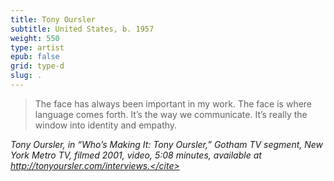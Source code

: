 ```yaml
---
title: Tony Oursler
subtitle: United States, b. 1957
weight: 550
type: artist
epub: false
grid: type-d
slug: .
---
```

> The face has always been important in my work. The face is where language comes forth. It’s the way we communicate. It’s really the window into identity and empathy.

<cite>Tony Oursler, in “Who’s Making It: Tony Oursler,” *Gotham TV* segment, New York Metro TV, filmed 2001, video, 5:08 minutes, available at http://tonyoursler.com/interviews.</cite>
